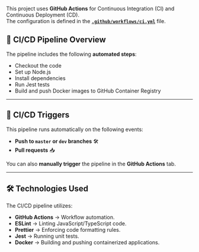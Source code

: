 This project uses **GitHub Actions** for Continuous Integration (CI) and Continuous Deployment (CD).  
The configuration is defined in the **[`.github/workflows/ci.yml`](https://github.com/TU-Darmstadt-APQ/kraken_webui/blob/dev/.github/workflows/ci.yml)** file.

## 📌 **CI/CD Pipeline Overview**

The pipeline includes the following **automated steps**:

- Checkout the code
- Set up Node.js
- Install dependencies
- Run Jest tests
- Build and push Docker images to GitHub Container Registry

---

## 🔹 **CI/CD Triggers**

This pipeline runs automatically on the following events:

- **Push to `master` or `dev` branches** 🛠️
- **Pull requests** 📥

You can also **manually trigger** the pipeline in the **GitHub Actions** tab.

---

## 🛠️ **Technologies Used**

The CI/CD pipeline utilizes:

- **GitHub Actions** → Workflow automation.
- **ESLint** → Linting JavaScript/TypeScript code.
- **Prettier** → Enforcing code formatting rules.
- **Jest** → Running unit tests.
- **Docker** → Building and pushing containerized applications.

